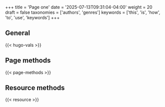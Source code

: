 +++
title = 'Page one'
date = '2025-07-13T09:31:04-04:00'
weight = 20
draft = false
taxonomies = ['authors', 'genres']
keywords = ['this', 'is', 'how', 'to', 'use', 'keywords']
+++

## General 
{{< hugo-vals >}}

## Page methods

{{< page-methods >}}

## Resource methods

{{< resource >}}